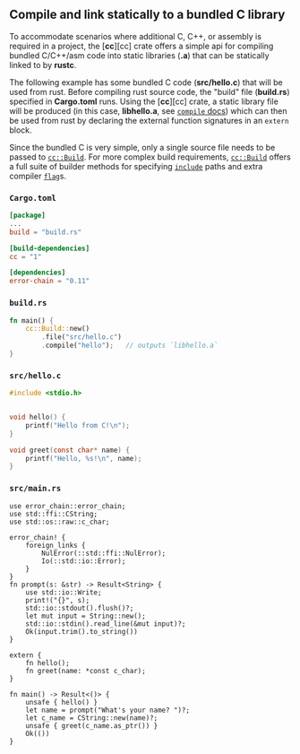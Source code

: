 ## Compile and link statically to a bundled C library


To accommodate scenarios where additional C, C++, or assembly is required in a project, the [**cc**][cc] crate
offers a simple api for compiling bundled C/C++/asm code into static libraries (**.a**) that can be statically linked to by **rustc**.

The following example has some bundled C code (**src/hello.c**) that will be used from rust.
Before compiling rust source code, the "build" file (**build.rs**) specified in **Cargo.toml** runs.
Using the [**cc**][cc] crate, a static library file will be produced (in this case, **libhello.a**, see
[`compile` docs][cc-build-compile]) which can then be used from rust by declaring the external function signatures in an `extern` block.

Since the bundled C is very simple, only a single source file needs to be passed to [`cc::Build`][cc-build].
For more complex build requirements, [`cc::Build`][cc-build] offers a full suite of builder methods for specifying
[`include`][cc-build-include] paths and extra compiler [`flag`][cc-build-flag]s.

### `Cargo.toml`

```toml
[package]
...
build = "build.rs"

[build-dependencies]
cc = "1"

[dependencies]
error-chain = "0.11"
```

### `build.rs`

```rust
fn main() {
    cc::Build::new()
        .file("src/hello.c")
        .compile("hello");   // outputs `libhello.a`
}
```

### `src/hello.c`

```c
#include <stdio.h>


void hello() {
    printf("Hello from C!\n");
}

void greet(const char* name) {
    printf("Hello, %s!\n", name);
}
```

### `src/main.rs`

```rust,ignore
use error_chain::error_chain;
use std::ffi::CString;
use std::os::raw::c_char;

error_chain! {
    foreign_links {
        NulError(::std::ffi::NulError);
        Io(::std::io::Error);
    }
}
fn prompt(s: &str) -> Result<String> {
    use std::io::Write;
    print!("{}", s);
    std::io::stdout().flush()?;
    let mut input = String::new();
    std::io::stdin().read_line(&mut input)?;
    Ok(input.trim().to_string())
}

extern {
    fn hello();
    fn greet(name: *const c_char);
}

fn main() -> Result<()> {
    unsafe { hello() }
    let name = prompt("What's your name? ")?;
    let c_name = CString::new(name)?;
    unsafe { greet(c_name.as_ptr()) }
    Ok(())
}
```

[`cc::Build::define`]: https://docs.rs/cc/*/cc/struct.Build.html#method.define
[`Option`]: https://doc.rust-lang.org/std/option/enum.Option.html
[cc-build-compile]: https://docs.rs/cc/*/cc/struct.Build.html#method.compile
[cc-build-cpp]: https://docs.rs/cc/*/cc/struct.Build.html#method.cpp
[cc-build-flag]: https://docs.rs/cc/*/cc/struct.Build.html#method.flag
[cc-build-include]: https://docs.rs/cc/*/cc/struct.Build.html#method.include
[cc-build]: https://docs.rs/cc/*/cc/struct.Build.html

